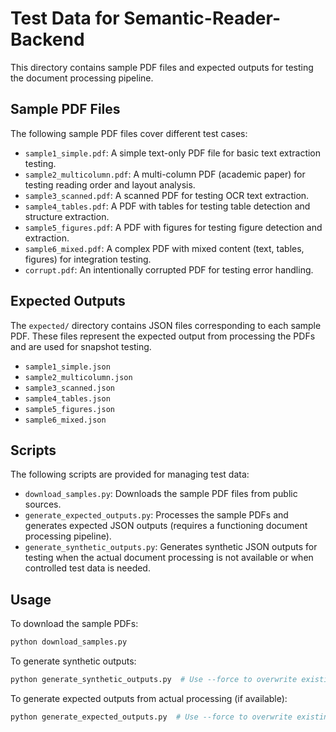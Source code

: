 # Test Data for Semantic-Reader-Backend

This directory contains sample PDF files and expected outputs for testing the document processing pipeline.

## Sample PDF Files

The following sample PDF files cover different test cases:

- `sample1_simple.pdf`: A simple text-only PDF file for basic text extraction testing.
- `sample2_multicolumn.pdf`: A multi-column PDF (academic paper) for testing reading order and layout analysis.
- `sample3_scanned.pdf`: A scanned PDF for testing OCR text extraction.
- `sample4_tables.pdf`: A PDF with tables for testing table detection and structure extraction.
- `sample5_figures.pdf`: A PDF with figures for testing figure detection and extraction.
- `sample6_mixed.pdf`: A complex PDF with mixed content (text, tables, figures) for integration testing.
- `corrupt.pdf`: An intentionally corrupted PDF for testing error handling.

## Expected Outputs

The `expected/` directory contains JSON files corresponding to each sample PDF. These files represent the expected output from processing the PDFs and are used for snapshot testing.

- `sample1_simple.json`
- `sample2_multicolumn.json`
- `sample3_scanned.json`
- `sample4_tables.json`
- `sample5_figures.json`
- `sample6_mixed.json`

## Scripts

The following scripts are provided for managing test data:

- `download_samples.py`: Downloads the sample PDF files from public sources.
- `generate_expected_outputs.py`: Processes the sample PDFs and generates expected JSON outputs (requires a functioning document processing pipeline).
- `generate_synthetic_outputs.py`: Generates synthetic JSON outputs for testing when the actual document processing is not available or when controlled test data is needed.

## Usage

To download the sample PDFs:

```bash
python download_samples.py
```

To generate synthetic outputs:

```bash
python generate_synthetic_outputs.py  # Use --force to overwrite existing outputs
```

To generate expected outputs from actual processing (if available):

```bash
python generate_expected_outputs.py  # Use --force to overwrite existing outputs
``` 